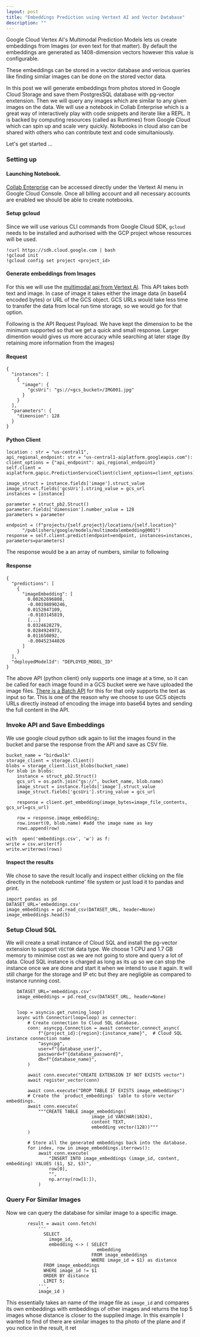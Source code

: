 ```yaml
---
layout: post
title: "Embeddings Prediction using Vertext AI and Vector Database"
description: ""
---
```

Google Cloud Vertex AI's Multimodal Prediction Models lets us create embeddings from Images (or even text for that matter). By default the embeddings are generated as 1408-dimension vectors however this value is configurable.

These embeddings can be stored in a vector database and verious queries like finding similar images can be done on the stored vector data.

In this post we will generate embeddings from photos stored in Google Cloud Storage and save them PostgresSQL database with pg-vector enxtension. Then we will query any images which are similar to any given images on the data. We will use a notebook in Collab Enterprise which is a great way of interactively play with code snippets and iterate like a REPL. It is backed by computing resources (called as Runtimes) from Google Cloud which can spin up and scale very quickly. Notebooks in cloud also can be shared with others who can contribute text and code simultaniously.

Let's get started ...

### Setting up
#### Launching Notebook.
[Collab Enterprise](https://console.cloud.google.com/vertex-ai/colab/notebooks) can be accessed directly under the Vertext AI menu in Google Cloud Console. Once all billing account and all necessary accounts are enabled we should be able to create notebooks.

#### Setup gcloud 
Since we will use various CLI commands from Google Cloud SDK, `gcloud` needs to be installed and authorised with the GCP project whose resources will be used.

    !curl https://sdk.cloud.google.com | bash
    !gcloud init
    !gcloud config set project <project_id>

#### Generate embeddings from Images
For this we will use the [multimodal api from Vertext AI](https://cloud.google.com/vertex-ai/docs/generative-ai/embeddings/get-multimodal-embeddings#api-usage). This API takes both text and image. In case of image it takes either the image data (in base64 encoded bytes) or URL of the GCS object. GCS URLs would take less time to transfer the data from local run time storage, so we would go for that option.

Following is the API Request Payload. We have kept the dimension to be the minimum supported so that we get a quick and small response. Larger dimention would gives us more accuracy while searching at later stage (by retaining more information from the images)

#### Request
```
{
  "instances": [
    {
      "image": {
        "gcsUri": "gs://<gcs_bucket>/IMG001.jpg"
      }
    }
  ],
  "parameters": {
    "dimension": 128
  }
}
```
#### Python Client 
```
location : str = "us-central1",
api_regional_endpoint: str = "us-central1-aiplatform.googleapis.com"):
client_options = {"api_endpoint": api_regional_endpoint}
self.client = aiplatform.gapic.PredictionServiceClient(client_options=client_options)

image_struct = instance.fields['image'].struct_value
image_struct.fields['gcsUri'].string_value = gcs_url
instances = [instance]

parameter = struct_pb2.Struct()
parameter.fields['dimension'].number_value = 128
parameters = parameter

endpoint = (f"projects/{self.project}/locations/{self.location}"
      "/publishers/google/models/multimodalembedding@001")
response = self.client.predict(endpoint=endpoint, instances=instances, parameters=parameters)
```

The response would be a an array of numbers, similar to following 
#### Response
```
{
  "predictions": [
    {
      "imageEmbedding": [
        0.00262696808,
        -0.00198890246,
        0.0152047109,
        -0.0103145819,
        [...]
        0.0324628279,
        0.0284924973,
        0.011650892,
        -0.00452344026
      ]
    }
  ],
  "deployedModelId": "DEPLOYED_MODEL_ID"
}
```
The above API (python client) only supports one image at a time, so it can be called for each image found in a GCS bucket were we have uploaded the image files. [There is a Batch API](https://cloud.google.com/vertex-ai/docs/generative-ai/embeddings/batch-prediction-genai-embeddings) for this for that only supports the text as input so far. This is one of the reason why we choose to use GCS objects URLs directly instead of encoding the image into base64 bytes and sending the full content in the API.

### Invoke API and Save Embeddings  
We use google cloud python sdk again to list the images found in the bucket and parse the response from the API and save as CSV file.

```
bucket_name = "birdwalk"
storage_client = storage.Client()
blobs = storage_client.list_blobs(bucket_name)
for blob in blobs:
	instance = struct_pb2.Struct()
	gcs_url = os.path.join("gs://", bucket_name, blob.name)
	image_struct = instance.fields['image'].struct_value
	image_struct.fields['gcsUri'].string_value = gcs_url

	response = client.get_embedding(image_bytes=image_file_contents, gcs_url=gcs_url)
	
	row = response.image_embedding;
	row.insert(0, blob.name) #add the image name as key
	rows.append(row)

with  open('embeddings.csv', 'w') as f:
write = csv.writer(f)
write.writerows(rows)
```

#### Inspect the results
We chose to save the result locally and inspect either clicking on the file directly in the notebook runtime' file system or just load it to pandas and print.
```
import pandas as pd
DATASET_URL='embeddings.csv'
image_embeddings = pd.read_csv(DATASET_URL, header=None)
image_embeddings.head(5)
```
### Setup Cloud SQL
We will create a small instance of Cloud SQL and  install the pg-vector extension to support `VECTOR` data type.  We choose 1 CPU and 1.7 GB memory to minimise cost as we are not going to store and query a lot of data. Cloud SQL instance is charged as long as its up so we can stop the instance once we are done and start it when we intend to use it again. It will still charge for the storage and IP etc but they are negligble as compared to instance running cost.

```
    DATASET_URL='embeddings.csv'
    image_embeddings = pd.read_csv(DATASET_URL, header=None)


    loop = asyncio.get_running_loop()
    async with Connector(loop=loop) as connector:
        # Create connection to Cloud SQL database.
        conn: asyncpg.Connection = await connector.connect_async(
            f"{project_id}:{region}:{instance_name}",  # Cloud SQL instance connection name
            "asyncpg",
            user=f"{database_user}",
            password=f"{database_password}",
            db=f"{database_name}",
        )

        await conn.execute("CREATE EXTENSION IF NOT EXISTS vector")
        await register_vector(conn)

        await conn.execute("DROP TABLE IF EXISTS image_embeddings")
        # Create the `product_embeddings` table to store vector embeddings.
        await conn.execute(
            """CREATE TABLE image_embeddings(
                                image_id VARCHAR(1024),
                                content TEXT,
                                embedding vector(128))"""
        )

        # Store all the generated embeddings back into the database.
        for index, row in image_embeddings.iterrows():
            await conn.execute(
                "INSERT INTO image_embeddings (image_id, content, embedding) VALUES ($1, $2, $3)",
                row[0],
                "",
                np.array(row[1:]),
            )
```
### Query For Similar Images
Now we can query the database for similar image to a specific image.
```
        result = await conn.fetch(
            '''
              SELECT
                image_id,
                embedding <-> ( SELECT
                                  embedding
                                FROM image_embeddings
                                WHERE image_id = $1) as distance
              FROM image_embeddings
              WHERE image_id != $1
              ORDER BY distance
              LIMIT 5;
            ''',
            image_id )
```
This essentially takes an name of the image file as `image_id` and compares its own embeddings with embeddings of other images and returns the top 5 images whose distance is closer to the supplied image. In this example I wanted to find of there are similar images to tha photo of the plane and if you notice in the result, it ret
<!--stackedit_data:
eyJoaXN0b3J5IjpbLTM5OTQ3NzI3NCwtMTExMjg3MjY5NSwxOT
kyNzQ5MDE3LDc2MTgxMDAwNF19
-->